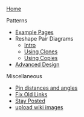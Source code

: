 [Home](Home)

Patterns
* [Example Pages](Examples)
* Reshape Pair Diagrams 
  * [Intro](Reshape-Patterns)
  * [Using Clones](Reshape-Using-Clones)
  * [Using Copies](Reshape-Using-Copies)
* [Advanced Design](Reversed-engineering-of-patterns)

Miscellaneous
* [Pin distances and angles](Pin-distances-and-angles)
* [Fix Old Links](Fix-Old-Links)
* [Stay Posted](Stay-Posted)
* [upload wiki images](https://github.com/d-bl/GroundForge/blob/master/wiki-images/README.md)
